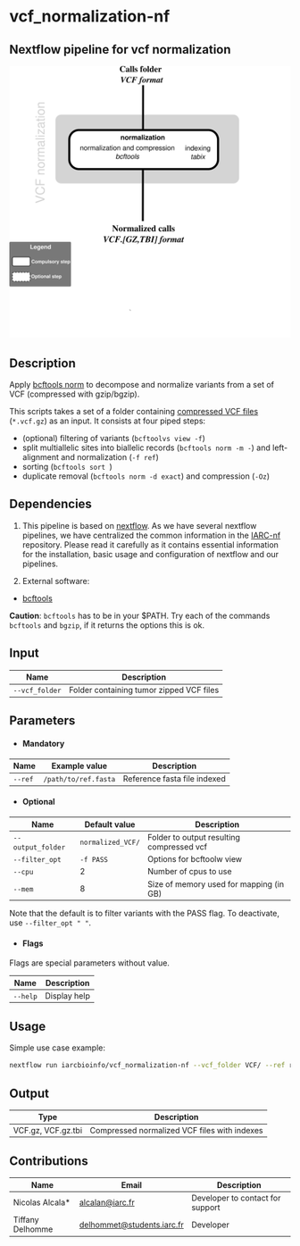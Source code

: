 # vcf_normalization-nf

## Nextflow pipeline for vcf normalization

![Workflow representation](vcf_normalization-nf.png)

## Description

Apply [bcftools norm](http://samtools.github.io/bcftools/bcftools.html) to decompose and normalize variants from a set of VCF (compressed with gzip/bgzip).

This scripts takes a set of a folder containing [compressed VCF files](https://samtools.github.io/hts-specs/VCFv4.2.pdf) (`*.vcf.gz`) as an input.
It consists at four piped steps:  
  * (optional) filtering of variants (`bcftoolvs view -f`)
  * split multiallelic sites into biallelic records (`bcftools norm -m -`) and left-alignment and normalization (`-f ref`)
  * sorting (`bcftools sort `)
  * duplicate removal (`bcftools norm -d exact`) and compression (`-Oz`)

## Dependencies

1. This pipeline is based on [nextflow](https://www.nextflow.io). As we have several nextflow pipelines, we have centralized the common information in the [IARC-nf](https://github.com/IARCbioinfo/IARC-nf) repository. Please read it carefully as it contains essential information for the installation, basic usage and configuration of nextflow and our pipelines.

2. External software:  
  * [bcftools](http://samtools.github.io/bcftools/bcftools.html)  

 **Caution**: `bcftools` has to be in your $PATH. Try each of the commands `bcftools` and `bgzip`, if it returns the options this is ok.

## Input

| Name      | Description   |
|-----------|---------------|
| `--vcf_folder`    | Folder containing tumor zipped VCF files |


## Parameters

  * #### Mandatory

| Name      | Example value | Description     |
|-----------|---------------|-----------------|
| `--ref`    | `/path/to/ref.fasta` |  Reference fasta file indexed

  * #### Optional

| Name      | Default value | Description     |
|-----------|---------------|-----------------|
| `--output_folder`    |  `normalized_VCF/`  | Folder to output resulting compressed vcf |
| `--filter_opt`      |  `-f PASS` | Options for bcftoolw view |
| `--cpu`    |  2  |    Number of cpus to use |
| `--mem`    |  8  |  Size of memory used for mapping (in GB) |


Note that the default is to filter variants with the PASS flag. To deactivate, use `--filter_opt " "`.


  * #### Flags

Flags are special parameters without value.

| Name      | Description     |
|-----------|-----------------|
| `--help`    | Display help |

## Usage

Simple use case example:
```bash
nextflow run iarcbioinfo/vcf_normalization-nf --vcf_folder VCF/ --ref ref.fasta
```

## Output
  | Type      | Description     |
  |-----------|---------------|
  | VCF.gz, VCF.gz.tbi       | Compressed normalized VCF files with indexes|

## Contributions

  | Name      | Email | Description     |
  |-----------|---------------|-----------------|
  | Nicolas Alcala*    | alcalan@iarc.fr | Developer to contact for support |
  | Tiffany Delhomme    | delhommet@students.iarc.fr | Developer |
